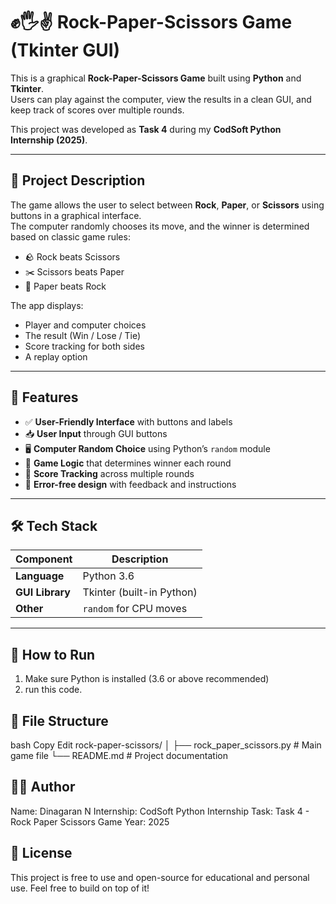 # ✊🖐✌ Rock-Paper-Scissors Game (Tkinter GUI)

This is a graphical **Rock-Paper-Scissors Game** built using **Python** and **Tkinter**.  
Users can play against the computer, view the results in a clean GUI, and keep track of scores over multiple rounds.

This project was developed as **Task 4** during my **CodSoft Python Internship (2025)**.

---

## 📌 Project Description

The game allows the user to select between **Rock**, **Paper**, or **Scissors** using buttons in a graphical interface.  
The computer randomly chooses its move, and the winner is determined based on classic game rules:

- 🪨 Rock beats Scissors  
- ✂️ Scissors beats Paper  
- 📄 Paper beats Rock

The app displays:
- Player and computer choices
- The result (Win / Lose / Tie)
- Score tracking for both sides
- A replay option

---

## 🎯 Features

- ✅ **User-Friendly Interface** with buttons and labels  
- 📥 **User Input** through GUI buttons  
- 🖥️ **Computer Random Choice** using Python’s `random` module  
- 🧠 **Game Logic** that determines winner each round  
- 🔄 **Score Tracking** across multiple rounds   
- 🧼 **Error-free design** with feedback and instructions

---

## 🛠️ Tech Stack

| Component      | Description              |
|----------------|--------------------------|
| **Language**   | Python 3.6               |
| **GUI Library**| Tkinter (built-in Python)|
| **Other**      | `random` for CPU moves   |

---

## 🚀 How to Run

1. Make sure Python is installed (3.6 or above recommended)
2. run this code.

## 📂 File Structure

bash
Copy
Edit
rock-paper-scissors/
│
├── rock_paper_scissors.py     # Main game file
└── README.md                  # Project documentation

## 👨‍💻 Author

Name: Dinagaran N
Internship: CodSoft Python Internship
Task: Task 4 - Rock Paper Scissors Game
Year: 2025

## 📄 License

This project is free to use and open-source for educational and personal use.
Feel free to build on top of it!